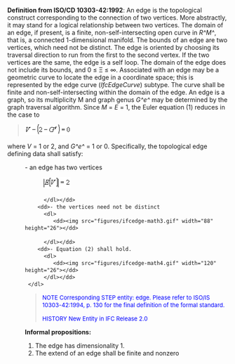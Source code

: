 ﻿**Definition from ISO/CD 10303-42:1992**: An edge is the topological construct corresponding to the connection of two vertices. More abstractly, it may stand for a logical relationship between two vertices. The domain of an edge, if present, is a finite, non-self-intersecting open curve in _R^M^_, that is, a connected 1-dimensional manifold. The bounds of an edge are two vertices, which need not be distinct. The edge is oriented by choosing its traversal direction to run from the first to the second vertex. If the two vertices are the same, the edge is a self loop. The domain of the edge does not include its bounds, and 0 &le; &Xi; &le; &infin;. Associated with an edge may be a geometric curve to locate the edge in a coordinate space; this is represented by the edge curve (_IfcEdgeCurve_) subtype. The curve shall be finite and non-self-intersecting within the domain of the edge. An edge is a graph, so its multiplicity M and graph genus _G^e^_ may be determined by the graph traversal algorithm. Since _M_ = _E_ = 1, the Euler equation (1) reduces in the case to

> ![Image](../../../../../../figures/ifcedge-math1.gif)
>

where _V_ = 1 or 2, and _G^e^_ = 1 or 0. Specifically, the topological edge defining data shall satisfy:

<dl> 
		<dd>- an edge has two vertices 
		  <dl> 
			 <dd><img src="figures/ifcedge-math2.gif" width="64" height="26"></dd>
			 
		  </dl></dd> 
		<dd>- the vertices need not be distinct 
		  <dl> 
			 <dd><img src="figures/ifcedge-math3.gif" width="88" height="26"></dd>
			 
		  </dl></dd> 
		<dd>- Equation (2) shall hold. 
		  <dl> 
			 <dd><img src="figures/ifcedge-math4.gif" width="120" height="26"></dd> 
		  </dl></dd> 
	 </dl>
> <font color="#0000FF" size="-1"><font color="#0000FF" size="-1">NOTE
		  Corresponding STEP entity: edge. Please refer to ISO/IS 10303-42:1994, p. 130
		  for the final definition of the formal standard. </font></font>
> 
> <font color="#0000FF" size="-1">HISTORY New Entity in IFC Release 2.0
		  </font>
> 


**Informal propositions:**

1. The edge has dimensionality 1.
2. The extend of an edge shall be finite and nonzero